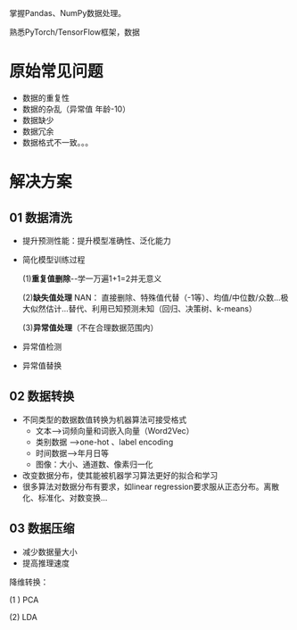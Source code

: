 掌握Pandas、NumPy数据处理。

熟悉PyTorch/TensorFlow框架，数据

# 原始常见问题

* 数据的重复性
* 数据的杂乱（异常值 年龄-10）
* 数据缺少
* 数据冗余
* 数据格式不一致。。。


# 解决方案

## 01 数据清洗

* 提升预测性能：提升模型准确性、泛化能力
* 简化模型训练过程

    (1)**重复值删除**--学一万遍1+1=2并无意义

    (2)**缺失值处理** NAN： 直接删除、特殊值代替（-1等）、均值/中位数/众数...极大似然估计...替代、利用已知预测未知（回归、决策树、k-means）

    (3)**异常值处理**（不在合理数据范围内）

* 异常值检测
* 异常值替换

## 02 数据转换

* 不同类型的数据数值转换为机器算法可接受格式
  * 文本-->词频向量和词嵌入向量（Word2Vec）
  * 类别数据 -->one-hot 、label encoding
  * 时间数据-->年月日等
  * 图像：大小、通道数、像素归一化
* 改变数据分布，使其能被机器学习算法更好的拟合和学习
* 很多算法对数据分布有要求，如linear regression要求服从正态分布。离散化、标准化、对数变换...

## 03 数据压缩

* 减少数据量大小
* 提高推理速度

降维转换：

  (1 ) PCA

  (2) LDA
